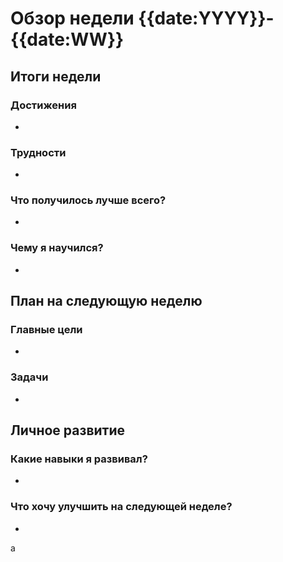 # Обзор недели  {{date:YYYY}}-{{date:WW}}

## Итоги недели
### Достижения
- 

### Трудности
- 

### Что получилось лучше всего?
- 

### Чему я научился?
- 

## План на следующую неделю
### Главные цели
- 

### Задачи
- 

## Личное развитие
### Какие навыки я развивал?
- 

### Что хочу улучшить на следующей неделе?
- 
а